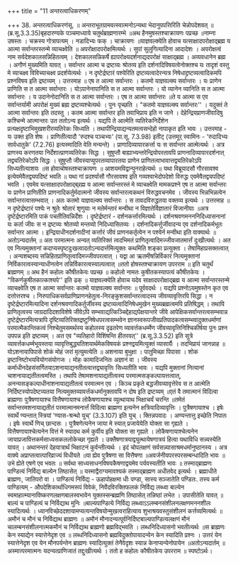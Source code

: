 +++
title = "11 अन्तरत्वाधिकरणम्"

+++
38. अन्तरत्वाधिकरणंसू. ॥ अन्तराभूतग्रामवत्स्वात्मनोऽन्यथा भेदानुपपत्तिरिति चेन्नोपदेशवत् ॥(ब्र.सू.3.3.35)बृहदारण्यके पञ्चमाध्याये चतुर्थब्राह्मणारम्भे ॥अथ हैनमुषस्तश्चाक्रायणः पप्रच्छ ॥नाम्ना उषस्तः । चक्रस्य गोत्रापत्यम् । नडादिभ्यः फक् । चाक्रायणः ॥याज्ञवल्क्येति होवाच यत्साक्षादपरोक्षाद्ब्रह्म य आत्मा सर्वान्तरस्तन्मे व्याचक्ष्वेति ॥ अपरोक्षादपरोक्षमित्यर्थः । सुपां सुलुगित्यादिना आदादेशः । अपरोक्षत्वं नाम सर्वदेशकालसन्निहितत्वम् । देशकालसन्निकर्षे ह्यापरोक्ष्यदर्शनाद्यदपरोक्षं साक्षाद्ब्रह्म । अव्यवधानेन ब्रह्म । अगौणं मुख्यमिति यावत् । सर्वान्तर आत्मा च द्रष्टव्यः श्रोतव्य इति दर्शनादिविषयत्वेनोक्तश्च यः तादृशं वस्तु मे व्याचक्ष्व विविच्याचक्ष्व प्रदर्शयेत्यर्थः । न दृष्टेर्द्रष्टारं पश्येरिति द्रष्टव्यत्वादेरन्यत्र निषेधाद्द्रष्टव्यत्वादिकमपि प्रश्नविषय इति द्रष्टव्यम् । उत्तरमाह ॥ एष त आत्मा सर्वान्तरः । कतमो याज्ञवल्क्य सर्वान्तरः । यः प्राणेन प्राणिति स त आत्मा सर्वान्तरः । योऽपानेनापानिति स त आत्मा सर्वान्तरः । यो व्यानेन व्यानिति स त आत्मा सर्वान्तरः । य उदानेनोदानिति स त आत्मा सर्वान्तरः । एष त आत्मा सर्वान्तरः ॥ते य आत्मा स एव सर्वान्तर्यामी अपरोक्षं मुख्यं ब्रह्म द्रष्टव्यश्चेत्यर्थः । पुनः पृच्छति । "कतमो याज्ञवल्क्य सर्वान्तरः'' । यदुक्तं ते आत्मा सर्वान्तरः इति तदस्तु । कतम आत्मा सर्वान्तर इति तवाभिप्राय इति न जाने । देहेन्द्रियप्राणजीवादिषु कश्चिन्मे आत्मान्तरः उत ततोऽन्य इत्यर्थः । यद्यपि ते आत्मेति व्यतिरेकनिर्देशेन प्रत्यक्षदृष्टाभिमुखशरीरव्यतिरेकः सिध्यति । तथापीन्द्रियाद्यन्यतमत्वसन्देहो नापाकृत इति भावः । उत्तरमाह - यः उक्त इति शेषः । प्राणितीत्यादौ 'रुदश्च पञ्चभ्यः' (पा.सू. 7.3.98) इतीट् (उत्तमूर् स्वामिनः - 'रुदादिभ्यः सार्वधातुके' (7.2.76) इत्यस्मादिति वेति मन्यन्ते) । प्राणादिव्यापारकर्त्ता यः स सर्वान्तर आत्मेत्यर्थः । अत्र प्राणस्य करणतया निर्देशात्प्राणव्यतिरेकः सिद्धः । सुषुप्तौ बाह्याभ्यन्तरेन्द्रियोपरतावपि प्राणनादिव्यापारदर्शनात् तद्व्यतिरेकोऽपि सिद्धः । सुषुप्तौ जीवस्याप्युपरतव्यापारतया प्राणेन प्राणितत्वाभावात्तद्व्यतिरेकोऽपि सिध्यतीत्याशयः ॥स होवाचोषस्तश्चाक्रायणः ॥ आशयमविद्वान्पुनराहेत्यर्थः ॥ यथा विब्रूयादसौ गौरसावश्व इत्येवमेवैतद्व्यपदिष्टं भवति ॥ यथा गां प्रदर्श्यासौ गौरसावश्व इति गव्यश्वाभेदोपदेशो विरुद्धः एवमेवैतद्व्यपदिष्टं भवति । एवमेव यत्साक्षादपरोक्षाद्ब्र्रह्म य आत्मा सर्वान्तरस्तं मे व्याचक्ष्वेति मामकप्रश्ने एष त आत्मा सर्वान्तरः यः प्राणेन प्राणितीति प्राणनादिकर्तुर्मदात्मनो जीवस्य सर्वान्तरत्वकथनं विरुद्धवचनमेव । जीवस्य भिन्नभिन्नत्वेन सर्वान्तरत्वासम्भवात् । अतः कतमो याज्ञवल्क्य सर्वान्तरः । स तावदविरुद्धतया वक्तव्य इत्यर्थः । उत्तरमाह ॥न दृष्टेर्द्रष्टारं पश्येः न श्रुतेः श्रोतारं शृणुयाः न मतेर्मन्तारं मन्वीथा न विज्ञातेर्विज्ञातारं विजानीयाः ॥अत्र दृष्टेर्द्रष्टारमिति पाकं पचतीतिवन्निर्देशः । दृष्टेर्द्रष्टारं - दर्शनकर्त्तारमित्यर्थः । दर्शनश्रवणमनननिदिध्यासनानां यः कर्ता जीवः स न द्रष्टव्यः श्रोतव्यो मन्तव्यो निदिध्यासितव्यः । दर्शनादिकर्त्तुर्जीवादन्य एव दर्शनादिकर्मभूतः सर्वान्तर आत्मा । इन्द्रियाधीनदर्शनादीनां कर्त्तारं जीवं प्राणनकर्तृत्वेन न पश्येर्न मन्वीथा इति वाक्यार्थः ॥अतोऽन्यदार्तम् ॥ अतः परमात्मनः अन्यत् व्यतिरिक्तं त्वदभिमतं प्राणितृत्वादिमज्जीवजातमार्त्तं दुःखीत्यर्थः । अत एव नित्यमुक्तानां कदाप्यस्पृष्टदुःखत्वादतोऽन्यदार्त्तमित्युक्तः कथमिति शङ्का प्रत्युक्ता । तेषामिहाप्रसक्तत्वात् । अन्यशब्दस्य सन्निहितप्राणितृत्वादिमज्जीवपरत्वात् । यद्वा आ ऋतमीषन्निर्विकारं नित्यमुक्तानां निर्विकारत्वस्यान्याधीनत्वेन तन्निर्विकारत्वस्याल्पत्वात् ॥ततो होषस्तश्चाक्रायण उपरराम ॥ इति चतुर्थं ब्राह्मणम् ॥ अथ हैनं कहोलः कौषीतकेयः पप्रच्छ ॥ कहोलो नामतः कुषीतकस्यापत्यं कौषीतकेयः । "विकर्णकुषीतकात्काश्यपे'' इति ढक् ॥ याज्ञवल्क्येति होवाच यदेव साक्षादपरोक्षाद्ब्रह्म य आत्मा सर्वान्तरस्तन्मे व्याचक्ष्वेति एष त आत्मा सर्वान्तरः कतमो याज्ञवल्क्य सर्वान्तरः ॥ पूर्ववदर्थः । यद्यपि प्रश्नोऽयमुषस्तेन कृत एव दत्तोत्तरश्च । निरुपाधिकसर्वप्राणिप्राणनहेतुत्व-निरङ्कुशसर्वान्तरत्वादस्य जीवव्यावृत्तिरपि सिद्धा । न दृष्टेर्द्रष्टारमित्यादिना दर्शनश्रवणादिकर्तुर्जीवस्य द्रष्टव्यत्वादिनिषेधमुखेन मुख्यब्रह्मत्वमपि प्रतिषिद्धम् । तथापि प्राणितृत्वस्य जाग्रदादिदशाविशेषे जीवेऽपि सम्भवाद्यत्किञ्चिद्देहाद्यपेक्षयान्तरे जीवे आपेक्षिकसर्वान्तरत्वसम्भवान्न दृष्टेर्द्रष्टारमित्यत्रापि दृष्टिव्यतिरिक्तद्रष्टुनिषेधपरत्वसम्भवेन ज्ञानस्वरूपजीवप्रतिपादकत्वसम्भवादुक्तधर्माणां परमात्मैकान्तिकत्वं निश्चेतुमसमर्थस्य कहोलस्य दृढतरेण व्यावर्त्तकधर्म्मेण जीवव्यावृत्तिनिश्चिकीर्षया पुनः प्रश्न उपपन्न इति द्रष्टव्यम् । अत एव "व्यतिहारो विशिंषन्ति हीतरवत्'' (ब्र.सू.3.3.52) इति सूत्रे व्यावर्त्तकधर्म्मभूयस्तया व्यावृत्तिबुद्ध्यतिशयार्थमेकविषयकं प्रश्नद्वयमित्युक्तं व्यासार्यैः । तदभिप्रायं जानन्नाह ॥योऽशनायापिपासे शोकं मोहं जरां मृत्युमत्येति ॥ अशनाया बुभुक्षा । पातुमिच्छा पिपासा । शोक इष्टानिष्टोभयवियोगसंयोगजः । मोहः कामादिजनितः अज्ञानं वा । जीवस्य कर्माधीनदेहसंसर्गितयाऽशनायाद्यनतीतत्वात्तद्व्यावृत्तिः सिध्यतीति भावः । यद्यपि मुक्तानां नित्यानां चाशनायाद्यतीतत्वमस्ति । तथापि तेषामशनायाद्यतीत्वस्य परमात्मसङ्कल्पायत्तत्वात्, अनन्यसङ्कल्पाधीनाशनायाद्यतीतत्वं परमात्मन एव । किञ्च प्रकृते बद्धजीवव्यावृत्तेरेव स त आत्मेति निर्दिष्टस्योपदेष्टव्यतया नित्यमुक्तव्यावर्त्तकधर्मानुक्तावपि न दोष इति द्रष्टव्यम् ॥एतं वै तमात्मानं विदित्वा ब्राह्मणाः पुत्रैषणायाश्च वित्तैषणायाश्च लोकैषणायाश्च व्युत्थायाथ भिक्षाचर्यं चरन्ति ॥तमेतं सर्वान्तरमशनायाद्यतीतं परमात्मानमनार्त्तं विदित्वा ब्राह्मणा इत्यनेन क्षत्रियादिव्यावृत्तिः । पुत्रैषणायाश्च । इषेः स्वार्थे ण्यन्तात् स्त्रियां 'ण्यास-श्रन्थो युच्' (3.3.107) इति युच् । क्तिन्नपवादः । अण्यन्तात्तु इच्छेति निपातः । इषेः स्वार्थे णिच् छान्दसः । पुत्रैषणेत्यनेन जाया मे स्यात् प्रजायेयेति योक्ता सा गृह्यते । वित्तैषणायाश्चेत्यनेन वित्तं मे स्यादथ कर्म कुर्वीय इति योक्ता सा गृह्यते । लोकैषणायाश्चेत्यनेन जायाप्रजावित्तकर्मसाध्यसकललोकेच्छा गृह्यते । उक्तैषणात्रयाद्व्युत्थायेषणात्रयं हित्वा यथाविधि सन्न्यस्येति यावत् । अथानन्तरं देहयात्रार्थं भिक्षाटनं कुर्वन्तीत्यर्थः । इदं चोपलक्षणं सर्वसन्न्यासाश्रमधर्मानुष्ठानस्य । अत्र वाक्ये अप्राप्तत्वात्पारिव्राज्यं विधीयते ॥या ह्येव पुत्रैषणा सा वित्तैषणा ॥अवर्जनीयपरस्परसम्बन्धादिति भावः ॥ उभे ह्येते एषणे एव भवतः ॥ सर्वथा साध्यसाधनविषयकैषणाद्वयमेव पर्यवस्यतीति भावः ॥ तस्माद्ब्राह्मणः पाण्डित्यं निर्विद्य बाल्येन तिष्ठासेत् ॥ यस्माद्वैराग्यमावश्यकं तस्माद्ब्राह्मण अधीतवेद इत्यर्थः । ब्रह्माधीते ब्राह्मणः, जातिपरो वा । पाण्डित्यं निर्विद्य - ऊहापोहक्षमा धीः पण्डा, सास्य सञ्जातेति पण्डितः. तस्य कर्म पाण्डित्यम् - औपदेशिकार्थाधिगमरूपं विवेकं, निर्वेदविरक्तिफलकं निर्विद्य लब्ध्वा बाल्येन स्वमाहात्म्यानाविष्करणलक्षणबालस्वभावेन युक्तस्सन्ब्रह्मणि तिष्ठासेत् तन्निष्ठां लभेत । उपासीतेति यावत् ॥बाल्यं च पाण्डित्यं च निर्विद्याथ मुनिः ॥बाल्यपाण्डित्ये निर्विद्य लब्ध्वाऽऽलम्बनसंशीलनलक्षणमननशीलः स्यादित्यर्थः । ध्यानविच्छेददशायामप्यत्यन्तविषयोन्मुखत्वराहित्याय शुभाश्रयवस्तुसंशीलनं कर्त्तव्यमित्यर्थः ॥अमौनं च मौनं च निर्विद्याथ ब्राह्मणः ॥ अमौनं मौनादन्यत्पूर्वनिर्दिष्टबाल्यपाण्डित्यलक्षणं मौनं चालम्बनसंशीलनात्मकमौनं च निर्विद्याथ ब्राह्मणो ब्रह्मविद्भवति । लब्धनिदिध्यासनो भवतीत्यर्थः ॥स ब्राह्मणः केन स्याद्येन स्यात्तेनेदृश एव ॥ लब्धनिदिध्यासनो ब्रह्मविदुक्तोपायादन्येन केन स्यादिति प्रश्नः । उत्तरं येन स्यात्तेनेदृश एव येन मौनपर्यन्तेन ब्राह्मणः स्यादित्युक्तं तेनैवेदृशः स्यान्न केनाप्यन्येनोपायेन ॥अतोऽन्यदार्तम् ॥ अस्मात्परमात्मनः यदन्यत्प्राणिजातं तद्दुःखीत्यर्थः । ततो ह कहोलः कौषीतकेय उपरराम ॥ स्पष्टोऽर्थः।